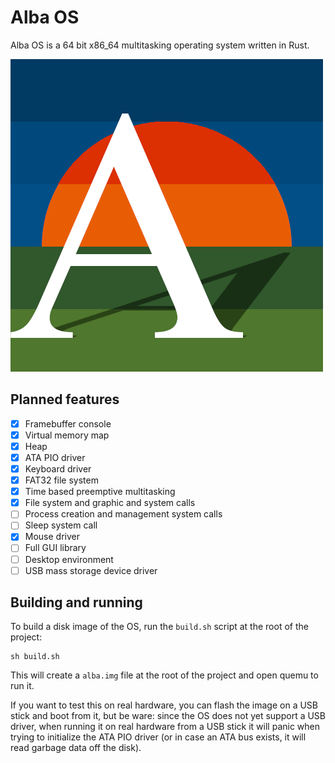 # Alba OS
Alba OS is a 64 bit x86_64 multitasking operating system written in Rust.

![Alba OS logo](./logo/alba_logo.png)

## Planned features
- [x] Framebuffer console
- [x] Virtual memory map
- [x] Heap
- [x] ATA PIO driver
- [x] Keyboard driver
- [x] FAT32 file system
- [x] Time based preemptive multitasking
- [x] File system and graphic and  system calls
- [ ] Process creation and management system calls
- [ ] Sleep system call
- [x] Mouse driver
- [ ] Full GUI library
- [ ] Desktop environment
- [ ] USB mass storage device driver

## Building and running
To build a disk image of the OS, run the `build.sh` script at the root of the project:

    sh build.sh

This will create a `alba.img` file at the root of the project and open quemu to run it.

If you want to test this on real hardware, you can flash the image on a USB stick and boot from it, but be ware: since the OS does not yet support a USB driver, when running it on real hardware from a USB stick it will panic when trying to initialize the ATA PIO driver (or in case an ATA bus exists, it will read garbage data off the disk).
